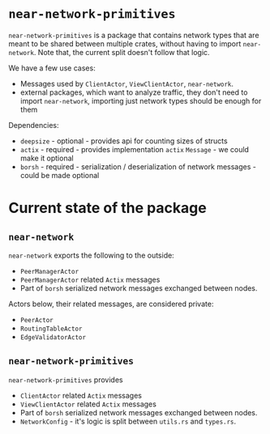 # `near-network-primitives`

`near-network-primitives` is a package that contains network types that are meant to be shared
between multiple crates, without having to import `near-network`. 
Note that, the current split doesn't follow that logic. 

We have a few use cases:
- Messages used by `ClientActor`, `ViewClientActor`, `near-network`.
- external packages, which want to analyze traffic, they don't need to import `near-network`, importing just network types should be enough for them

Dependencies:
- `deepsize` - optional - provides api for counting sizes of structs
- `actix` - required - provides implementation `actix` `Message` - we could make it optional
- `borsh` - required - serialization / deserialization of network messages - could be made optional

# Current state of the package

## `near-network`
`near-network` exports the following to the outside:
- `PeerManagerActor`
- `PeerManagerActor` related `Actix` messages
- Part of `borsh` serialized network messages exchanged between nodes.

Actors below, their related messages, are considered private:
- `PeerActor`
- `RoutingTableActor`
- `EdgeValidatorActor`


## `near-network-primitives`
`near-network-primitives` provides
- `ClientActor` related `Actix` messages
- `ViewClientActor` related `Actix` messages
- Part of `borsh` serialized network messages exchanged between nodes.
- `NetworkConfig` - it's logic is split between `utils.rs` and `types.rs`.